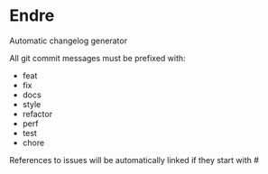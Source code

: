 # Endre
Automatic changelog generator

All git commit messages must be prefixed with:

* feat
* fix
* docs
* style
* refactor
* perf
* test
* chore

References to issues will be automatically linked if they start with \#
